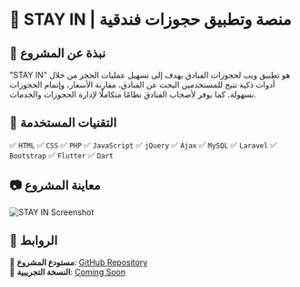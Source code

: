 # 🏨 STAY IN | منصة وتطبيق حجوزات فندقية

## 📌 نبذة عن المشروع  
"STAY IN" هو تطبيق ويب لحجوزات الفنادق يهدف إلى تسهيل عمليات الحجز من خلال أدوات ذكية تتيح للمستخدمين البحث عن الفنادق، مقارنة الأسعار، وإتمام الحجوزات بسهولة. كما يوفر لأصحاب الفنادق نظامًا متكاملًا لإدارة الحجوزات والخدمات.

## 🚀 التقنيات المستخدمة  
✅ `HTML` ✅ `CSS` ✅ `PHP` ✅ `JavaScript` ✅ `jQuery` ✅ `Ajax` ✅ `MySQL` ✅ `Laravel` ✅ `Bootstrap` ✅ `Flutter` ✅ `Dart`

## 📷 معاينة المشروع  
![STAY IN Screenshot](https://raw.githubusercontent.com/AymanAlsharaei/STAY-IN/main/images/stay-in-preview.png)

## 🔗 الروابط  
🔗 **مستودع المشروع**: [GitHub Repository](https://github.com/AymanAlsharaei/STAY-IN)  
🔗 **النسخة التجريبية**: [Coming Soon](#)
